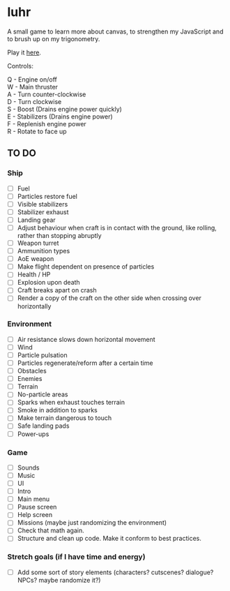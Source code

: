 # luhr

A small game to learn more about canvas, to strengthen my JavaScript and to brush up on my trigonometry.

Play it [here](https://lgrqvst.github.io/luhr/build).

Controls:

Q - Engine on/off  
W - Main thruster  
A - Turn counter-clockwise  
D - Turn clockwise  
S - Boost (Drains engine power quickly)  
E - Stabilizers (Drains engine power)  
F - Replenish engine power  
R - Rotate to face up  

## TO DO

### Ship
- [ ] Fuel
- [ ] Particles restore fuel
- [ ] Visible stabilizers
- [ ] Stabilizer exhaust
- [ ] Landing gear
- [ ] Adjust behaviour when craft is in contact with the ground, like rolling, rather than stopping abruptly
- [ ] Weapon turret
- [ ] Ammunition types
- [ ] AoE weapon
- [ ] Make flight dependent on presence of particles
- [ ] Health / HP
- [ ] Explosion upon death
- [ ] Craft breaks apart on crash
- [ ] Render a copy of the craft on the other side when crossing over horizontally

### Environment

- [ ] Air resistance slows down horizontal movement
- [ ] Wind
- [ ] Particle pulsation
- [ ] Particles regenerate/reform after a certain time
- [ ] Obstacles
- [ ] Enemies
- [ ] Terrain
- [ ] No-particle areas
- [ ] Sparks when exhaust touches terrain
- [ ] Smoke in addition to sparks
- [ ] Make terrain dangerous to touch
- [ ] Safe landing pads
- [ ] Power-ups

### Game

- [ ] Sounds
- [ ] Music
- [ ] UI
- [ ] Intro
- [ ] Main menu
- [ ] Pause screen
- [ ] Help screen
- [ ] Missions (maybe just randomizing the environment)
- [ ] Check that math again.
- [ ] Structure and clean up code. Make it conform to best practices.

### Stretch goals (if I have time and energy)

- [ ] Add some sort of story elements (characters? cutscenes? dialogue? NPCs? maybe randomize it?)
